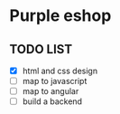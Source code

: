 # Purple eshop
## TODO LIST

- [x] html and css design
- [ ] map to javascript
- [ ] map to angular
- [ ] build a backend
